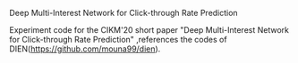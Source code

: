 Deep Multi-Interest Network for Click-through Rate Prediction

Experiment code for the CIKM'20 short paper "Deep Multi-Interest Network for Click-through Rate Prediction" ,references the codes of DIEN(https://github.com/mouna99/dien).


